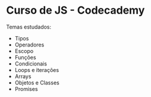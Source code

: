 <h1>Curso de JS - Codecademy</h1>

<p>Temas estudados:</p>
<ul>
  <li>Tipos</li>
  <li>Operadores</li>
  <li>Escopo</li>
  <li>Funções</li>
  <li>Condicionais</li>
  <li>Loops e iterações</li>
  <li>Arrays</li>
  <li>Objetos e Classes</li>
  <li>Promises</li>
</ul>
